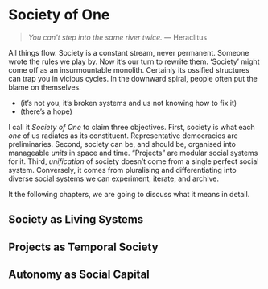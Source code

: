 # Society of One

> _You can't step into the same river twice._ — Heraclitus

All things flow. Society is a constant stream, never permanent. Someone wrote the rules we play by. Now it’s our turn to rewrite them. ‘Society’ might come off as an insurmountable monolith. Certainly its ossified structures can trap you in vicious cycles. In the downward spiral, people often put the blame on themselves. 

- (it’s not you, it’s broken systems and us not knowing how to fix it)
- (there’s a hope)

I call it *Society of One* to claim three objectives. First, society is what each *one* of us radiates as its constituent. Representative democracies are preliminaries. Second, society can be, and should be, organised into manageable *units* in space and time. “Projects” are modular social systems for it. Third, *unification* of society doesn’t come from a single perfect social system. Conversely, it comes from pluralising and differentiating into diverse social systems we can experiment, iterate, and archive. 

It the following chapters, we are going to discuss what it means in detail.

## Society as Living Systems

## Projects as Temporal Society

## Autonomy as Social Capital
